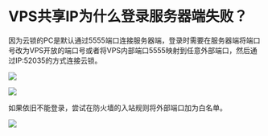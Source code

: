 # VPS共享IP为什么登录服务器端失败？

因为云锁的PC是默认通过5555端口连接服务器端，登录时需要在服务器端将端口号改为VPS开放的端口号或者将VPS内部端口5555映射到任意外部端口，然后通过IP:52035的方式连接云锁。

![](../.gitbook/assets/q0901.png)

![](../.gitbook/assets/q0902.png)

如果依旧不能登录，尝试在防火墙的入站规则将外部端口加为白名单。

![](../.gitbook/assets/q0903.png)
